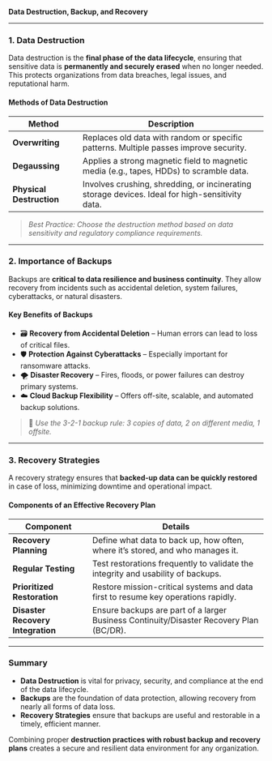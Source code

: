 **Data Destruction, Backup, and Recovery**

---

### **1. Data Destruction**

Data destruction is the **final phase of the data lifecycle**, ensuring that sensitive data is **permanently and securely erased** when no longer needed. This protects organizations from data breaches, legal issues, and reputational harm.

#### **Methods of Data Destruction**

| Method                   | Description                                                                                     |
| ------------------------ | ----------------------------------------------------------------------------------------------- |
| **Overwriting**          | Replaces old data with random or specific patterns. Multiple passes improve security.           |
| **Degaussing**           | Applies a strong magnetic field to magnetic media (e.g., tapes, HDDs) to scramble data.         |
| **Physical Destruction** | Involves crushing, shredding, or incinerating storage devices. Ideal for high-sensitivity data. |

>  *Best Practice: Choose the destruction method based on data sensitivity and regulatory compliance requirements.*

---

### **2. Importance of Backups**

Backups are **critical to data resilience and business continuity**. They allow recovery from incidents such as accidental deletion, system failures, cyberattacks, or natural disasters.

#### **Key Benefits of Backups**

* 🗃️ **Recovery from Accidental Deletion** – Human errors can lead to loss of critical files.
* 🛡️ **Protection Against Cyberattacks** – Especially important for ransomware attacks.
* 🌪️ **Disaster Recovery** – Fires, floods, or power failures can destroy primary systems.
* ☁️ **Cloud Backup Flexibility** – Offers off-site, scalable, and automated backup solutions.

> 📌 *Use the 3-2-1 backup rule: 3 copies of data, 2 on different media, 1 offsite.*

---

### **3. Recovery Strategies**

A recovery strategy ensures that **backed-up data can be quickly restored** in case of loss, minimizing downtime and operational impact.

#### **Components of an Effective Recovery Plan**

| Component                         | Details                                                                                 |
| --------------------------------- | --------------------------------------------------------------------------------------- |
| **Recovery Planning**             | Define what data to back up, how often, where it’s stored, and who manages it.          |
| **Regular Testing**               | Test restorations frequently to validate the integrity and usability of backups.        |
| **Prioritized Restoration**       | Restore mission-critical systems and data first to resume key operations rapidly.       |
| **Disaster Recovery Integration** | Ensure backups are part of a larger Business Continuity/Disaster Recovery Plan (BC/DR). |

---

### **Summary**

* **Data Destruction** is vital for privacy, security, and compliance at the end of the data lifecycle.
* **Backups** are the foundation of data protection, allowing recovery from nearly all forms of data loss.
* **Recovery Strategies** ensure that backups are useful and restorable in a timely, efficient manner.

Combining proper **destruction practices with robust backup and recovery plans** creates a secure and resilient data environment for any organization.
